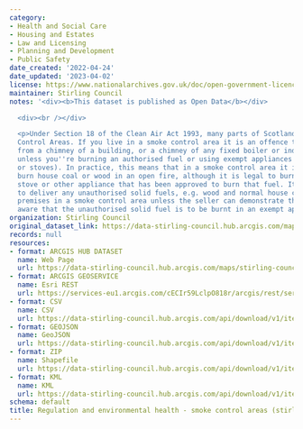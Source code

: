 ```yaml
---
category:
- Health and Social Care
- Housing and Estates
- Law and Licensing
- Planning and Development
- Public Safety
date_created: '2022-04-24'
date_updated: '2023-04-02'
license: https://www.nationalarchives.gov.uk/doc/open-government-licence/version/3/
maintainer: Stirling Council
notes: '<div><b>This dataset is published as Open Data</b></div>

  <div><br /></div>

  <p>Under Section 18 of the Clean Air Act 1993, many parts of Scotland are Smoke
  Control Areas. If you live in a smoke control area it is an offence to produce smoke
  from a chimney of a building, or a chimney of any fixed boiler or industrial plant,
  unless you''re burning an authorised fuel or using exempt appliances (e.g. burners
  or stoves). In practice, this means that in a smoke control area it is illegal to
  burn house coal or wood in an open fire, although it is legal to burn these in a
  stove or other appliance that has been approved to burn that fuel. It is also illegal
  to deliver any unauthorised solid fuels, e.g. wood and normal house coal, to any
  premises in a smoke control area unless the seller can demonstrate that they were
  aware that the unauthorised solid fuel is to be burnt in an exempt appliance.</p>'
organization: Stirling Council
original_dataset_link: https://data-stirling-council.hub.arcgis.com/maps/stirling-council::regulation-and-environmental-health-smoke-control-areas-stirling
records: null
resources:
- format: ARCGIS HUB DATASET
  name: Web Page
  url: https://data-stirling-council.hub.arcgis.com/maps/stirling-council::regulation-and-environmental-health-smoke-control-areas-stirling
- format: ARCGIS GEOSERVICE
  name: Esri REST
  url: https://services-eu1.arcgis.com/cECIr59LclpO818r/arcgis/rest/services/Environmental_Smoke_Control_Areas_Stirling/FeatureServer/13
- format: CSV
  name: CSV
  url: https://data-stirling-council.hub.arcgis.com/api/download/v1/items/f31816b1849c45beadbbe797daadc62a/csv?layers=13
- format: GEOJSON
  name: GeoJSON
  url: https://data-stirling-council.hub.arcgis.com/api/download/v1/items/f31816b1849c45beadbbe797daadc62a/geojson?layers=13
- format: ZIP
  name: Shapefile
  url: https://data-stirling-council.hub.arcgis.com/api/download/v1/items/f31816b1849c45beadbbe797daadc62a/shapefile?layers=13
- format: KML
  name: KML
  url: https://data-stirling-council.hub.arcgis.com/api/download/v1/items/f31816b1849c45beadbbe797daadc62a/kml?layers=13
schema: default
title: Regulation and environmental health - smoke control areas (stirling)
---
```

